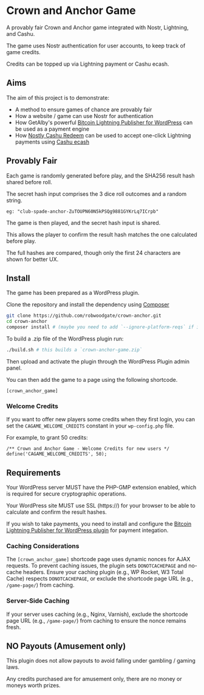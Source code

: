 # Crown and Anchor Game

A provably fair Crown and Anchor game integrated with Nostr, Lightning, and Cashu.

The game uses Nostr authentication for user accounts, to keep track of game credits.

Credits can be topped up via Lightning payment or Cashu ecash.


## Aims

The aim of this project is to demonstrate:

-   A method to ensure games of chance are provably fair
-   How a website / game can use Nostr for authentication
-   How GetAlby's powerful [Bitcoin Lightning Publisher for WordPress](https://github.com/getAlby/lightning-publisher-wordpress/) can be used as a payment engine
-   How [Nostly Cashu Redeem](https://www.nostrly.com/cashu-redeem/) can be used to accept one-click Lightning payments using [Cashu ecash](https://cashu.space)


## Provably Fair

Each game is randomly generated before play, and the SHA256 result hash shared before roll.

The secret hash input comprises the 3 dice roll outcomes and a random string.

```
eg: "club-spade-anchor-ZuTOUPN60N5kPSQg9881GYKrLq7ICrpb"
```

The game is then played, and the secret hash input is shared.

This allows the player to confirm the result hash matches the one calculated before play.

The full hashes are compared, though only the first 24 characters are shown for better UX.


## Install

The game has been prepared as a WordPress plugin.

Clone the repository and install the dependency using [Composer](https://getcomposer.org/)

```bash
git clone https://github.com/robwoodgate/crown-anchor.git
cd crown-anchor
composer install # (maybe you need to add `--ignore-platform-reqs` if it asks you to update PHP)
```

To build a .zip file of the WordPress plugin run:

```bash
./build.sh # this builds a `crown-anchor-game.zip`
```

Then upload and activate the plugin through the WordPress Plugin admin panel.

You can then add the game to a page using the following shortcode.

```
[crown_anchor_game]
```

### Welcome Credits

If you want to offer new players some credits when they first login, you can set the `CAGAME_WELCOME_CREDITS` constant in your `wp-config.php` file.

For example, to grant 50 credits:

```
/** Crown and Anchor Game - Welcome Credits for new users */
define('CAGAME_WELCOME_CREDITS', 50);
```

## Requirements

Your WordPress server MUST have the PHP-GMP extension enabled, which is required for secure cryptographic operations.

Your WordPress site MUST use SSL (https://) for your browser to be able to calculate and confirm the result hashes.

If you wish to take payments, you need to install and configure the [Bitcoin Lightning Publisher for WordPress plugin](https://github.com/getAlby/lightning-publisher-wordpress/) for payment integation.

### Caching Considerations
The `[crown_anchor_game]` shortcode page uses dynamic nonces for AJAX requests. To prevent caching issues, the plugin sets `DONOTCACHEPAGE` and no-cache headers. Ensure your caching plugin (e.g., WP Rocket, W3 Total Cache) respects `DONOTCACHEPAGE`, or exclude the shortcode page URL (e.g., `/game-page/`) from caching.

### Server-Side Caching
If your server uses caching (e.g., Nginx, Varnish), exclude the shortcode page URL (e.g., `/game-page/`) from caching to ensure the nonce remains fresh.


## NO Payouts (Amusement only)

This plugin does not allow payouts to avoid falling under gambling / gaming laws.

Any credits purchased are for amusement only, there are no money or moneys worth prizes.

